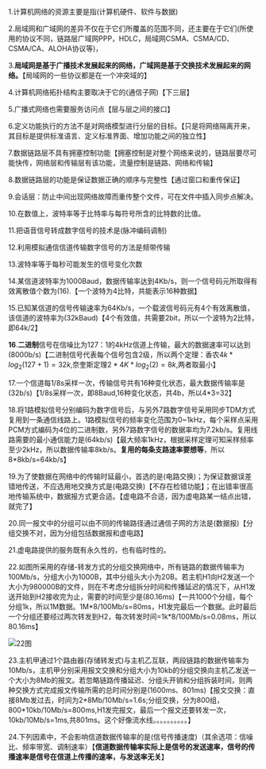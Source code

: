 1.计算机网络的资源主要是指(计算机硬件、软件与数据)

2.局域网和广域网的差异不仅在于它们所覆盖的范围不同，还主要在于它们(所使用的协议不同，链路层广域网PPP，HDLC，局域网CSMA、CSMA/CD、CSMA/CA、ALOHA协议等)，

3.**局域网是基于广播技术发展起来的网络，广域网是基于交换技术发展起来的网络。**【局域网的一些协议都是在一个冲突域的】

4.计算机网络拓扑结构主要取决于它的(通信子网)【下三层】

5.广播式网络也需要服务访问点【层与层之间的接口】

6.定义功能执行的方法不是对网络模型进行分层的目标。【只是将网络隔离开来，其目标是提供标准语言、定义标准界面、增加功能之间的独立性】

7.数据链路层不具有拥塞控制功能【拥塞控制是对整个网络来说的，链路层要尽可能快传，网络层和传输层有该功能，流量控制是链路、网络和传输】

8.数据链路层的功能是保证数据正确的顺序与完整性【通过窗口和重传保证】

9.会话层：防止中间出现网络故障而重传整个文件，可在文件中插入同步点解决。

10.在数值上，波特率等于比特率与每符号所含的比特数的比值。

11.把语音信号转成数字信号的技术是(脉冲编码调制)

12.利用模拟通信信道传输数字信号的方法是频带传输

13.波特率等于每秒可能发生的信号变化次数

14.某信道波特率为1000Baud，数据传输率达到4Kb/s，则一个信号码元所取得有效离散值个数为(16).【一个波特为4比特，共能表示16种数据】

15.已知某信道的信号传输速率为64Kb/s，一个载波信号码元有4个有效离散值，该信道的波特率为(32kBaud)【4个有效值，共需要2bit，所以一个波特为2比特，即64k/2】

**16**.**二进制**信号在信噪比为127：1的4kHz信道上传输，最大的数据速率可以达到(8000b/s)【二进制信号代表每个信号包含2级，所以两个定理：香农$4k*log_2(127+1)=32k$,奈奎斯定理$2*4K*log_2(2)=8k$,两者取最小】

17.一个信道每1/8s采样一次，传输信号共有16种变化状态，最大数据传输率是(32b/s)【1/8s采样一次，即8Baud,16种变化状态，共4b，所以4*3=32】

18.将1路模拟信号分别编码为数字信号后，与另外7路数字信号采用同步TDM方式复用到一条通信线路上。1路模拟信号的频率变化范围为0~1kHz，每个采样点采用PCM方式编码为4位的二进制数，另外7路数字信号的数据率均为7.2kb/s。复用线路需要的最小通信能力是(64kb/s)【最大频率1kHz，根据采样定理可知采样频率至少2kHz，所以数据传输率8kb/s。**复用的每条支路速率要想等**，所以8*8kb/s=64kb/s】

19.为了使数据在网络中的传输时延最小，首选的是(电路交换)；为保证数据误差错地传送，不应选用地交换方式是(电路交换)【不存在检错功能】；在出错率很高地传输系统中，数据报方式更合适。【虚电路不合适，因为虚电路某一结点出错，就完了】

20.同一报文中的分组可以由不同的传输路径通过通信子网的方法是(数据报)【分组交换不对，因为分组包括数据报和虚电路】

21.虚电路提供的服务既有永久性的，也有临时性的。

22.如图所采用的存储-转发方式的分组交换网络中，所有链路的数据传输率为100Mb/s，分组大小为1000B，其中分组头大小为20B。若主机H1向H2发送一个大小为980000B的文件，则在不考虑分组拆分时间和传播延迟的情况下，从H1发送开始到H2接收完为止，需要的时间至少是(80.16ms)【一共1000个分组，每个分组1k，所以1M数据。1M\*8/100Mb/s=80ms，H1发完最后一个数据。此时最后一个分组还要经过两次转发到H2，每次转发时间=1k\*8/100Mb/s=0.08ms，所以80.16ms】

![22图](../cn_picture/2/22图.png)

23.主机甲通过1个路由器(存储转发式)与主机乙互联，两段链路的数据传输率为10Mb/s，主机甲分别采用报文交换和分组大小为10kb的分组交换向主机乙发送一个大小为8Mb的报文。若忽略链路传播延迟、分组头开销和分组拆装时间，则两种交换方式完成报文传输所需的总时间分别是(1600ms、801ms)【报文交换：直接8Mb发过去，时间为2\*8Mb/10Mb/s=1.6s;分组交换，分为800组，800*10kb/10Mb/s=800ms,H1发完报文，最后一个报文还要转发一次，10kb/10Mb/s=1ms,共801ms。这个好像流水线。。。。。。。。。。】

24.下列因素中，不会影响信道数据传输率的是(信号传播速度)（其余选项：信噪比、频率带宽、调制速率）【**信道数据传输率实际上是信号的发送速率，信号的传播速率是信号在信道上传播的速率，与发送率无关**】